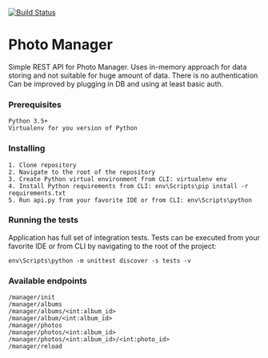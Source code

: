 [![Build Status](https://travis-ci.org/tinySandy/manager.svg?branch=master)](https://travis-ci.org/tinySandy/manager)
# Photo Manager
Simple REST API for Photo Manager. Uses in-memory approach for data storing and not suitable for huge amount of data.
There is no authentication
Can be improved by plugging in DB and using at least basic auth. 
### Prerequisites
```
Python 3.5+
Virtualenv for you version of Python
```
### Installing
```
1. Clone repository
2. Navigate to the root of the repository
3. Create Python virtual environment from CLI: virtualenv env
4. Install Python requirements from CLI: env\Scripts\pip install -r requirements.txt
5. Run api.py from your favorite IDE or from CLI: env\Scripts\python 
```

### Running the tests

Application has full set of integration tests.
Tests can be executed from your favorite IDE or from CLI by navigating to the root of the project: 
```
env\Scripts\python -m unittest discover -s tests -v
```
### Available endpoints
```
/manager/init
/manager/albums
/manager/albums/<int:album_id>
/manager/album/<int:album_id>
/manager/photos
/manager/photos/<int:album_id>
/manager/photos/<int:album_id>/<int:photo_id>
/manager/reload
```